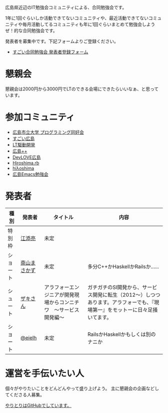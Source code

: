 広島県近辺のIT勉強会コミュニティによる、合同勉強会です。

1年に1回ぐらいしか活動できてないコミュニティや、最近活動できてないコミュニティや毎月活動してるコミュニティも年に1回ぐらいまとめて勉強会しようぜ！的な合同勉強会です。

発表者を募集中です。下記フォームよりご登録ください。

* [すごい合同勉強会 発表者登録フォーム](https://docs.google.com/forms/d/1VfzkHTKPX2gQXjqc4GACedZdpm67iudSGGkjAWY_aw4/viewform?usp=send_form)

# 懇親会

懇親会は2000円から3000円でLTのできる会場にできたらいいなぁ、と思っています。

# 参加コミュニティ

* [広島市立大学 プログラミング同好会](https://github.com/hcu-club)
* [すごい広島](http://great-h.github.io/)
* [LT駆動開発](http://ltdd.doorkeeper.jp/)
* [広島++](http://hiroshima-plus-plus.github.io/)
* [DevLOVE広島](https://www.facebook.com/groups/657965497630510/)
* [Hiroshima.rb](http://hiroshimarb.github.io/)
* [hiλoshima](http://hi-lambda-oshima.github.io/)
* [広島Emacs勉強会](https://atnd.org/events/8932)

# 発表者

種別  | 発表者 | タイトル | 内容
------- | ----- | ----- | -----
特別枠 | [江添亮](http://twitter.com/EzoeRyou) | 未定 |
ショート | [南山まさかず](http://twitter.com/minamiyama1994) | 未定 | 多分C++かHaskellかRailsか......
シュート | [ザキさん](https://www.facebook.com/koutarou.ishizaki) | アラフォーエンジニアが開発現場からコンニチワ　～サービス開発編～ | ガチガチのSI開発から、サービス開発に転生（2012～）しつつあります。アラフォーでも、『現場第一』をモットーに日々足掻いてます。
ショート | [@eielh](https://twitter.com/eielh) | 未定 | RailsかHaskellかもしくは別のナニか


# 運営を手伝いたい人

個々がやりたいことをどんどんやって盛り上げよう。
主に懇親会の企画などしてくださる人募集。

[やりとりはGitHubでしています。](https://github.com/LTDD/great-study-2014)
